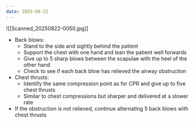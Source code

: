 ```yaml
---
date: 2025-08-22
---
```

![[Scanned_20250822-0050.jpg]]
- Back blows:
	- Stand to the side and sightly behind the patient
	- Support the chest with one hand and lean the patient well forwards
	- Give up to 5 sharp blows between the scapulae with the heel of the other hand
	- Check to see if each back blow has relieved the airway obstruction
- Chest thrusts:
	- Identify the same compression point as for CPR and give up to five chest thrusts
	- Similar to chest compressions but sharper and delivered at a slower rate
- If the obstruction is not relieved, continue alternating 5 back blows with chest thrusts